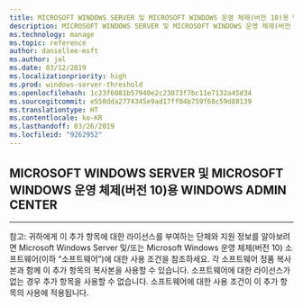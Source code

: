 ```yaml
---
title: MICROSOFT WINDOWS SERVER 및 MICROSOFT WINDOWS 운영 체제(버전 10)용 WINDOWS ADMIN CENTER
description: MICROSOFT WINDOWS SERVER 및 MICROSOFT WINDOWS 운영 체제(버전 10)용 WINDOWS ADMIN CENTER
ms.technology: manage
ms.topic: reference
author: daniellee-msft
ms.author: jol
ms.date: 03/12/2019
ms.localizationpriority: high
ms.prod: windows-server-threshold
ms.openlocfilehash: 1c23f6081b57940e2c23073f7bc11e7132a45d34
ms.sourcegitcommit: e558dda2774345e9ad17ff04b759f68c59d88139
ms.translationtype: HT
ms.contentlocale: ko-KR
ms.lasthandoff: 03/26/2019
ms.locfileid: "9262952"
---
```

## MICROSOFT WINDOWS SERVER 및 MICROSOFT WINDOWS 운영 체제(버전 10)용 WINDOWS ADMIN CENTER
________________________________________

참고: 귀하에게 이 추가 항목에 대한 라이선스를 부여하는 단체와 지원 정보를 알아보려면 Microsoft Windows Server 및/또는 Microsoft Windows 운영 체제(버전 10) 소프트웨어(이하 “소프트웨어”)에 대한 사용 조건을 참조하세요. 각 소프트웨어 정품 복사본과 함께 이 추가 항목의 복사본을 사용할 수 있습니다. 소프트웨어에 대한 라이선스가 없는 경우 추가 항목을 사용할 수 없습니다. 소프트웨어에 대한 사용 조건이 이 추가 항목의 사용에 적용됩니다.